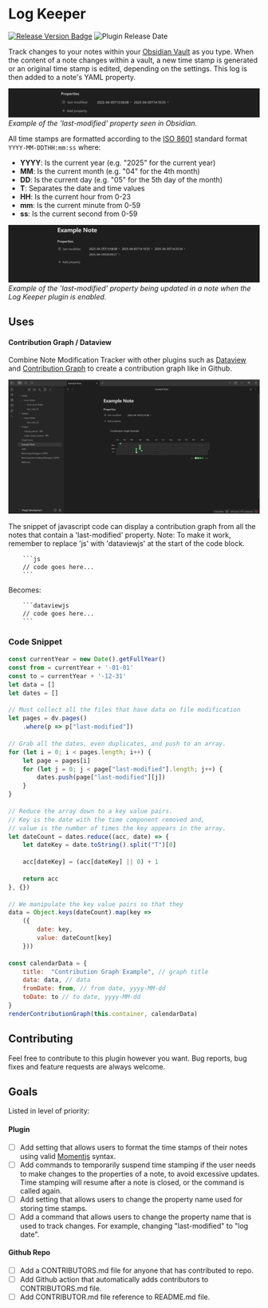 # Log Keeper

<a href="https://github.com/JimJamBimBam/obsidian-note-modification-tracker/releases/latest">![Release Version Badge](https://img.shields.io/github/v/release/JimJamBimBam/obsidian-note-modification-tracker?display_name=release&logo=obsidian&color=%237C3AED)</a>
<a>![Plugin Release Date](https://img.shields.io/github/release-date-pre/JimJamBimBam/obsidian-note-modification-tracker?display_date=published_at)
</a>

Track changes to your notes within your [Obsidian Vault](https://obsidian.md/) as you type. When the content of a note changes within a vault, a new time stamp is generated or an original time stamp is edited, depending on the settings. This log is then added to a note's YAML property.

![Property Example](docs/images/property_example.png)
*Example of the 'last-modified' property seen in Obsidian.*

All time stamps are formatted according to the [ISO 8601](https://en.wikipedia.org/wiki/ISO_8601) standard format `YYYY-MM-DDTHH:mm:ss` where:

- **YYYY**: Is the current year (e.g. "2025" for the current year)
- **MM**: Is the current month (e.g. "04" for the 4th month)
- **DD**: Is the current day (e.g. "05" for the 5th day of the month)
- **T**: Separates the date and time values
- **HH**: Is the current hour from 0-23
- **mm**: Is the current minute from 0-59
- **ss**: Is the current second from 0-59

![Plugin Note Example](docs/images/log_keeper_plugin_text_example.gif)
*Example of the 'last-modified' property being updated in a note when the Log Keeper plugin is enabled.*

## Uses

#### Contribution Graph / Dataview

Combine Note Modification Tracker with other plugins such as [Dataview](https://github.com/blacksmithgu/obsidian-dataview) and [Contribution Graph](https://github.com/vran-dev/obsidian-contribution-graph?tab=readme-ov-file) to create a contribution graph like in Github.

![Contribution Graph Example](docs/images/contribution_graph_example.png)
    
The snippet of javascript code can display a contribution graph from all the notes that contain a 'last-modified' property.
Note: To make it work, remember to replace 'js' with 'dataviewjs' at the start of the code block.

```
    ```js
    // code goes here...
    ```
```

Becomes:

```
    ```dataviewjs
    // code goes here...
    ```
```

### Code Snippet

```js
const currentYear = new Date().getFullYear()
const from = currentYear + '-01-01'
const to = currentYear + '-12-31'
let data = []
let dates = []

// Must collect all the files that have data on file modification
let pages = dv.pages()
	.where(p => p["last-modified"])

// Grab all the dates, even duplicates, and push to an array.
for (let i = 0; i < pages.length; i++) {
	let page = pages[i]
	for (let j = 0; j < page["last-modified"].length; j++) {
		dates.push(page["last-modified"][j])
	}
}

// Reduce the array down to a key value pairs.
// Key is the date with the time component removed and,
// value is the number of times the key appears in the array.
let dateCount = dates.reduce((acc, date) => {
	let dateKey = date.toString().split("T")[0]

	acc[dateKey] = (acc[dateKey] || 0) + 1

	return acc
}, {})

// We manipulate the key value pairs so that they 
data = Object.keys(dateCount).map(key => 
	({
		date: key,
		value: dateCount[key]
	}))
	
const calendarData = {
    title:  "Contribution Graph Example", // graph title
    data: data, // data
    fromDate: from, // from date, yyyy-MM-dd
    toDate: to // to date, yyyy-MM-dd
}
renderContributionGraph(this.container, calendarData)
```

## Contributing

Feel free to contribute to this plugin however you want. Bug reports, bug fixes and feature requests are always welcome.

## Goals

Listed in level of priority:

#### Plugin

- [ ] Add setting that allows users to format the time stamps of their notes using valid [Momentjs](https://momentjs.com/docs/#/displaying/format/) syntax.
- [ ] Add commands to temporarily suspend time stamping if the user needs to make changes to the properties of a note, to avoid excessive updates. Time stamping will resume after a note is closed, or the command is called again.
- [ ] Add setting that allows users to change the property name used for storing time stamps.
- [ ] Add a command that allows users to change the property name that is used to track changes. For example, changing "last-modified" to "log date".

#### Github Repo

- [ ] Add a CONTRIBUTORS.md file for anyone that has contributed to repo.
- [ ] Add Github action that automatically adds contributors to CONTRIBUTORS.md file.
- [ ] Add CONTRIBUTOR.md file reference to README.md file.
